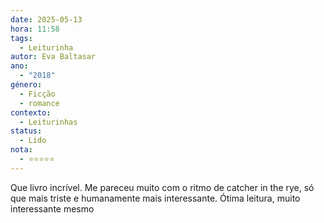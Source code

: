 ```yaml
---
date: 2025-05-13
hora: 11:58
tags:
  - Leiturinha
autor: Eva Baltasar
ano:
  - "2018"
género:
  - Ficção
  - romance
contexto:
  - Leiturinhas
status:
  - Lido
nota:
  - ⭐⭐⭐⭐⭐
---
```


Que livro incrível. 
Me pareceu muito com o ritmo de catcher in the rye, só que mais triste e humanamente mais interessante. Ótima leitura, muito interessante mesmo



